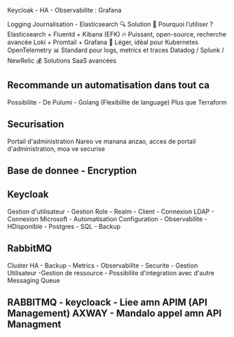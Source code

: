 Keycloak - HA - Observabilite : Grafana

Logging Journalisation - Elasticsearch
🔍 Solution	📌 Pourquoi l’utiliser ?
Elasticsearch + Fluentd + Kibana (EFK)	🔥 Puissant, open-source, recherche avancée
Loki + Promtail + Grafana	🚀 Léger, idéal pour Kubernetes
OpenTelemetry	📊 Standard pour logs, metrics et traces
Datadog / Splunk / NewRelic	💰 Solutions SaaS avancées


## Recommande un automatisation dans tout ca

Possibilite - De Pulumi - Golang (Flexibilite de language)
Plus que Terraform

## Securisation

Portail d'administration
Nareo ve manana anzao, acces de portail d'administration, moa ve securise

## Base de donnee - Encryption

## Keycloak

Gestion d'utilisateur - Gestion Role - Realm - Client - Connexion LDAP - Connexion Microsoft - Automatisation Configuration - Observabilite - HDisponible - Postgres - SQL - Backup

## RabbitMQ

Cluster HA - Backup - Metrics - Observabilite - Securite - Gestion Utilisateur -Gestion de ressource - Possibilite d'integration avec d'autre Messaging Queue

## RABBITMQ - keycloack - Liee amn APIM (API Management) AXWAY - Mandalo appel amn API Managment

